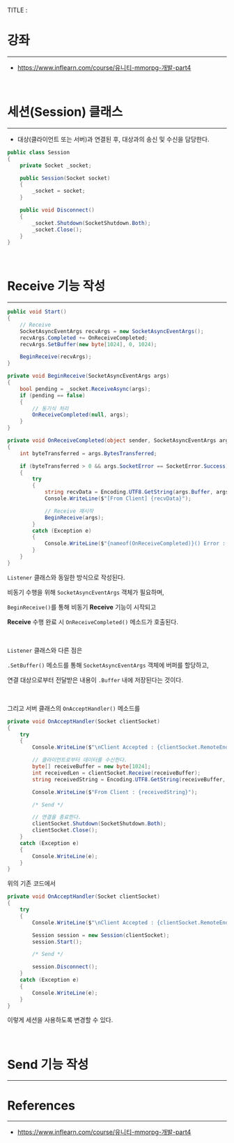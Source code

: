 TITLE : 

# 강좌
---
- <https://www.inflearn.com/course/유니티-mmorpg-개발-part4>

<br>


# 세션(Session) 클래스
---

- 대상(클라이언트 또는 서버)과 연결된 후, 대상과의 송신 및 수신을 담당한다.

```cs
public class Session
{
    private Socket _socket;

    public Session(Socket socket)
    {
        _socket = socket;
    }

    public void Disconnect()
    {
        _socket.Shutdown(SocketShutdown.Both);
        _socket.Close();
    }
}
```

<br>

# Receive 기능 작성
---

```cs
public void Start()
{
    // Receive
    SocketAsyncEventArgs recvArgs = new SocketAsyncEventArgs();
    recvArgs.Completed += OnReceiveCompleted;
    recvArgs.SetBuffer(new byte[1024], 0, 1024);

    BeginReceive(recvArgs);
}

private void BeginReceive(SocketAsyncEventArgs args)
{
    bool pending = _socket.ReceiveAsync(args);
    if (pending == false)
    {
        // 동기식 처리
        OnReceiveCompleted(null, args);
    }
}

private void OnReceiveCompleted(object sender, SocketAsyncEventArgs args)
{
    int byteTransferred = args.BytesTransferred;

    if (byteTransferred > 0 && args.SocketError == SocketError.Success)
    {
        try
        {
            string recvData = Encoding.UTF8.GetString(args.Buffer, args.Offset, byteTransferred);
            Console.WriteLine($"[From Client] {recvData}");

            // Receive 재시작
            BeginReceive(args);
        }
        catch (Exception e)
        {
            Console.WriteLine($"{nameof(OnReceiveCompleted)}() Error : {e}");
        }
    }
}
```

`Listener` 클래스와 동일한 방식으로 작성된다.

비동기 수행을 위해 `SocketAsyncEventArgs` 객체가 필요하며,

`BeginReceive()`를 통해 비동기 **Receive** 기능이 시작되고

**Receive** 수행 완료 시 `OnReceiveCompleted()` 메소드가 호출된다.

<br>

`Listener` 클래스와 다른 점은

`.SetBuffer()` 메소드를 통해 `SocketAsyncEventArgs` 객체에 버퍼를 할당하고,

연결 대상으로부터 전달받은 내용이 `.Buffer` 내에 저장된다는 것이다.

<br>

그리고 서버 클래스의 `OnAcceptHandler()` 메소드를

```cs
private void OnAcceptHandler(Socket clientSocket)
{
    try
    {
        Console.WriteLine($"\nClient Accepted : {clientSocket.RemoteEndPoint}");

        // 클라이언트로부터 데이터를 수신한다.
        byte[] receiveBuffer = new byte[1024];
        int receivedLen = clientSocket.Receive(receiveBuffer);
        string receivedString = Encoding.UTF8.GetString(receiveBuffer, 0, receivedLen);

        Console.WriteLine($"From Client : {receivedString}");

        /* Send */

        // 연결을 종료한다.
        clientSocket.Shutdown(SocketShutdown.Both);
        clientSocket.Close();
    }
    catch (Exception e)
    {
        Console.WriteLine(e);
    }
}
```

위의 기존 코드에서

```cs
private void OnAcceptHandler(Socket clientSocket)
{
    try
    {
        Console.WriteLine($"\nClient Accepted : {clientSocket.RemoteEndPoint}");

        Session session = new Session(clientSocket);
        session.Start();

        /* Send */

        session.Disconnect();
    }
    catch (Exception e)
    {
        Console.WriteLine(e);
    }
}
```

이렇게 세션을 사용하도록 변경할 수 있다.


<br>


# Send 기능 작성
---








# References
---
- <https://www.inflearn.com/course/유니티-mmorpg-개발-part4>







